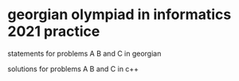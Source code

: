 # georgian olympiad in informatics 2021 practice

statements for problems A B and C in georgian

solutions for problems A B and C in c++
